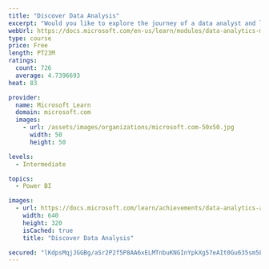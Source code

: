 ```yaml
---
title: "Discover Data Analysis"
excerpt: "Would you like to explore the journey of a data analyst and learn how a data analyst tells a story with data? In this module, you will explore the different roles in data and learn the different tasks of a data analyst."
webUrl: https://docs.microsoft.com/en-us/learn/modules/data-analytics-microsoft/
type: course
price: Free
length: PT23M
ratings:
  count: 726
  average: 4.7396693
heat: 83

provider:
  name: Microsoft Learn
  domain: microsoft.com
  images:
    - url: /assets/images/organizations/microsoft.com-50x50.jpg
      width: 50
      height: 50

levels:
  - Intermediate

topics:
  - Power BI

images:
  - url: https://docs.microsoft.com/learn/achievements/data-analytics-and-microsoft-social.png
    width: 640
    height: 320
    isCached: true
    title: "Discover Data Analysis"

secured: "lKdpsMqjJGGBg/aSr2P2f5P8AA6xELMTnbuKNGInYpkXg57eAIt0Gu635sm5LYx47xxxq2TzNuD3Uz+GuxwHkxim8CoymzW25XJw+aCb1bRaCA3hfSyU0R/HHYpvPAYmDKiDbPnt1cxfTRRPPsjCxw62sQs/FSg7RHyu5rc5u6Mj0aWRYdcZI30two7yPXg5MJomZoEPW84u4c9687001kmcn68WnqSoxY4NimWW75d7XsE5b6A3wL+L0As/wbSYJSROn2Cq9yuRMn9qfH+D5enIuNFl512YkVeA4YA1E4KA4/dszBgf8wu+NtPf9HY8rZ87kL0F4I4ED0fOxWFYb5+YtHK1DIMqCX6kyF1AT+oVPI2xqPlrk7duRhpSvsrbqRYSHdnZAHUi+nZIajSmFg==;VdFq3J93CzEbh6GSzQ2yGg=="
---
```


